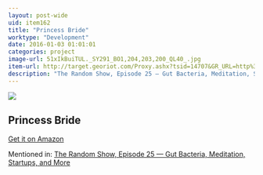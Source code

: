 ```yaml
---
layout: post-wide
uid: item162
title: "Princess Bride"
worktype: "Development"
date: 2016-01-03 01:01:01
categories: project
image-url: 51xIkBuiTUL._SY291_BO1,204,203,200_QL40_.jpg
item-url: http://target.georiot.com/Proxy.ashx?tsid=14707&GR_URL=http%3A%2F%2Fwww.amazon.com%2FPrincess-Screenplay-William-Goldman-Producer%2Fdp%2FB007MRY67M%2F
description: "The Random Show, Episode 25 — Gut Bacteria, Meditation, Startups, and More"
---
```

<a href="http://target.georiot.com/Proxy.ashx?tsid=14707&GR_URL=http%3A%2F%2Fwww.amazon.com%2FPrincess-Screenplay-William-Goldman-Producer%2Fdp%2FB007MRY67M%2F" target="blank"><img src="../../../../img/thumbs/51xIkBuiTUL._SY291_BO1,204,203,200_QL40_.jpg" class="prod-img"></a>
<h2>Princess Bride</h2>
<p><a href="http://target.georiot.com/Proxy.ashx?tsid=14707&GR_URL=http%3A%2F%2Fwww.amazon.com%2FPrincess-Screenplay-William-Goldman-Producer%2Fdp%2FB007MRY67M%2F" target="blank">Get it on Amazon</a><p>
<p>Mentioned in: <a href="http://fourhourworkweek.com/2014/08/22/the-random-show-episode-25-gut-bacteria-meditation-startups-and-more/" target="blank">The Random Show, Episode 25 — Gut Bacteria, Meditation, Startups, and More</a></p>
